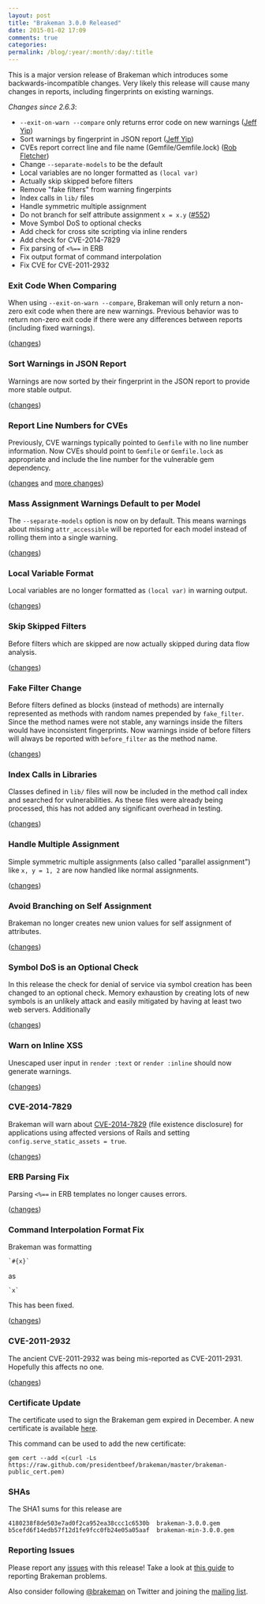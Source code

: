 ```yaml
---
layout: post
title: "Brakeman 3.0.0 Released"
date: 2015-01-02 17:09
comments: true
categories:
permalink: /blog/:year/:month/:day/:title
---
```


This is a major version release of Brakeman which introduces some backwards-incompatible changes. Very likely this release will cause many changes in reports, including fingerprints on existing warnings.

_Changes since 2.6.3_:

* `--exit-on-warn --compare` only returns error code on new warnings ([Jeff Yip](https://github.com/jeffyip))
* Sort warnings by fingerprint in JSON report ([Jeff Yip](https://github.com/jeffyip))
* CVEs report correct line and file name (Gemfile/Gemfile.lock) ([Rob Fletcher](https://github.com/pwnetrationguru))
* Change `--separate-models` to be the default
* Local variables are no longer formatted as `(local var)`
* Actually skip skipped before filters
* Remove "fake filters" from warning fingerpints
* Index calls in `lib/` files
* Handle symmetric multiple assignment
* Do not branch for self attribute assignment `x = x.y` ([#552](https://github.com/presidentbeef/brakeman/issues/552))
* Move Symbol DoS to optional checks
* Add check for cross site scripting via inline renders
* Add check for CVE-2014-7829
* Fix parsing of `<%==` in ERB
* Fix output format of command interpolation
* Fix CVE for CVE-2011-2932

### Exit Code When Comparing

When using `--exit-on-warn --compare`, Brakeman will only return a non-zero exit code when there are new warnings. Previous behavior was to return non-zero exit code if there were any differences between reports (including fixed warnings).

([changes](https://github.com/presidentbeef/brakeman/pull/588))

### Sort Warnings in JSON Report

Warnings are now sorted by their fingerprint in the JSON report to provide more stable output.

([changes](https://github.com/presidentbeef/brakeman/pull/587))

### Report Line Numbers for CVEs

Previously, CVE warnings typically pointed to `Gemfile` with no line number information. Now CVEs should point to `Gemfile` or `Gemfile.lock` as appropriate and include the line number for the vulnerable gem dependency.

([changes](https://github.com/presidentbeef/brakeman/pull/557) and [more changes](https://github.com/presidentbeef/brakeman/pull/569))

### Mass Assignment Warnings Default to per Model

The `--separate-models` option is now on by default. This means warnings about missing `attr_accessible` will be reported for each model instead of rolling them into a single warning.

([changes](https://github.com/presidentbeef/brakeman/pull/586))

### Local Variable Format

Local variables are no longer formatted as `(local var)` in warning output.

([changes](https://github.com/presidentbeef/brakeman/pull/594))

### Skip Skipped Filters

Before filters which are skipped are now actually skipped during data flow analysis.

([changes](https://github.com/presidentbeef/brakeman/pull/592))

### Fake Filter Change

Before filters defined as blocks (instead of methods) are internally represented as methods with random names prepended by `fake_filter`. Since the method names were not stable, any warnings inside the filters would have inconsistent fingerprints. Now warnings inside of before filters will always be reported with `before_filter` as the method name.

([changes](https://github.com/presidentbeef/brakeman/pull/572))

### Index Calls in Libraries

Classes defined in `lib/` files will now be included in the method call index and searched for vulnerabilities. As these files were already being processed, this has not added any significant overhead in testing.

([changes](https://github.com/presidentbeef/brakeman/pull/571))

### Handle Multiple Assignment

Simple symmetric multiple assignments (also called "parallel assignment") like `x, y = 1, 2` are now handled like normal assignments.

([changes](https://github.com/presidentbeef/brakeman/pull/577))

### Avoid Branching on Self Assignment

Brakeman no longer creates new union values for self assignment of attributes.

([changes](https://github.com/presidentbeef/brakeman/pull/578))

### Symbol DoS is an Optional Check

In this release the check for denial of service via symbol creation has been changed to an optional check. Memory exhaustion by creating lots of new symbols is an unlikely attack and easily mitigated by having at least two web servers. Additionally

([changes](https://github.com/presidentbeef/brakeman/pull/570))

### Warn on Inline XSS 

Unescaped user input in `render :text` or `render :inline` should now generate warnings.

([changes](https://github.com/presidentbeef/brakeman/pull/598))

### CVE-2014-7829

Brakeman will warn about [CVE-2014-7829](https://groups.google.com/d/msg/rubyonrails-security/23fiuwb1NBA/MQVM1-5GkPMJ) (file existence disclosure) for applications using affected versions of Rails and setting `config.serve_static_assets = true`.

([changes](https://github.com/presidentbeef/brakeman/pull/600))

### ERB Parsing Fix

Parsing `<%==` in ERB templates no longer causes errors.

([changes](https://github.com/presidentbeef/brakeman/pull/589))

### Command Interpolation Format Fix

Brakeman was formatting

    `#{x}`

as

    `x`

This has been fixed.

([changes](https://github.com/presidentbeef/brakeman/pull/596))

### CVE-2011-2932

The ancient CVE-2011-2932 was being mis-reported as CVE-2011-2931. Hopefully this affects no one.

([changes](https://github.com/presidentbeef/brakeman/pull/575))

### Certificate Update

The certificate used to sign the Brakeman gem expired in December. A new certificate is available [here](https://raw.githubusercontent.com/presidentbeef/brakeman/master/brakeman-public_cert.pem).

This command can be used to add the new certificate:

    gem cert --add <(curl -Ls https://raw.github.com/presidentbeef/brakeman/master/brakeman-public_cert.pem)

### SHAs

The SHA1 sums for this release are

    4180238f8de503e7ad0f2ca952ea38ccc1c6530b  brakeman-3.0.0.gem
    b5cefd6f14edb57f12d1fe9fcc0fb24e05a05aaf  brakeman-min-3.0.0.gem

### Reporting Issues

Please report any [issues](https://github.com/presidentbeef/brakeman/issues) with this release! Take a look at [this guide](https://github.com/presidentbeef/brakeman/wiki/How-to-Report-a-Brakeman-Issue) to reporting Brakeman problems.

Also consider following [@brakeman](https://twitter.com/brakeman) on Twitter and joining the [mailing list](http://brakemanscanner.org/contact/). 
